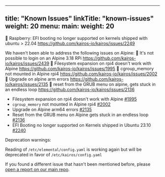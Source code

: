 
---
title: "Known Issues"
linkTitle: "known-issues"
weight: 20
menu:
  main:
    weight: 20
---

  🐛 Raspberry: EFI booting no longer supported on kernels shipped with ubuntu > 22.04 https://github.com/kairos-io/kairos/issues/2249

We haven't been able to address the following issues on Alpine:
  🐛 It's not possible to login on an Alpine 3.18 RPi https://github.com/kairos-io/kairos/issues/2439
  🐛 Filesystem expansion on rpi4 doesn't work with Alpine https://github.com/kairos-io/kairos/issues/1995
  🐛 cgroup_memory not mounted in Alpine rpi4 https://github.com/kairos-io/kairos/issues/2002
  🐛 Upgrade on alpine arm errors https://github.com/kairos-io/kairos/issues/2135
  🐛 reset from the GRUB menu on alpine, gets stuck in an endless loop https://github.com/kairos-io/kairos/issues/2136
  
- Filesystem expansion on rpi4 doesn't work with Alpine [#1995](https://github.com/kairos-io/kairos/issues/1995)
- `cgroup_memory` not mounted in Alpine rpi4 [#2002](https://github.com/kairos-io/kairos/issues/2002)
- Upgrade on Alpine arm64 errors [#2135](https://github.com/kairos-io/kairos/issues/2135)
- Reset from the GRUB menu on Alpine gets stuck in an endless loop [#2136](https://github.com/kairos-io/kairos/issues/2136)
- EFI Booting no longer supported on Kernels shipped in Ubuntu 23.10 [#2240](https://github.com/kairos-io/kairos/issues/2249)

Deprecation warnings:

Reading of `/etc/elemental/config.yaml` is working again but will be deprecated in favor of `/etc/kairos/config.yaml`

If you found a different issue that hasn't been mentioned before, please [open a report on our main repo](https://github.com/kairos-io/kairos/issues/new).